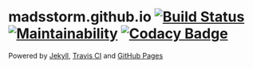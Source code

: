# madsstorm.github.io [![Build Status](https://travis-ci.org/madsstorm/madsstorm.github.io.svg?branch=master)](https://travis-ci.org/madsstorm/madsstorm.github.io)[![Maintainability](https://api.codeclimate.com/v1/badges/e0661cf69035e308840e/maintainability)](https://codeclimate.com/github/madsstorm/madsstorm.github.io/maintainability) [![Codacy Badge](https://api.codacy.com/project/badge/Grade/97d5d9190d6c4f8c9f3df8824c2d15e8)](https://www.codacy.com/app/madsstorm/madsstorm.github.io?utm_source=github.com&amp;utm_medium=referral&amp;utm_content=madsstorm/madsstorm.github.io&amp;utm_campaign=Badge_Grade)

Powered by [Jekyll](https://jekyllrb.org), [Travis CI](https://travis-ci.org/) and [GitHub Pages](https://pages.github.com/)
